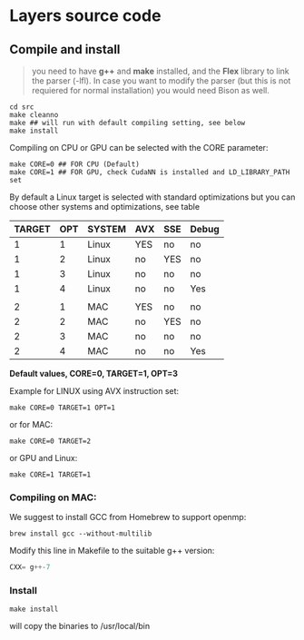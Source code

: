 # Layers source code

## Compile and install

> 
> you need to have **g++** and **make** installed, and the **Flex** library to link the parser (-lfl). In case you want to modify the parser (but this is not requiered for normal installation) you would need Bison  as well.
>


~~~shell
cd src
make cleanno
make ## will run with default compiling setting, see below
make install
~~~

Compiling on CPU or GPU can be selected with the CORE parameter:

~~~shell
make CORE=0 ## FOR CPU (Default)
make CORE=1 ## FOR GPU, check CudaNN is installed and LD_LIBRARY_PATH set
~~~


By default a Linux target is selected with standard optimizations but you can choose other systems and optimizations, see table

| TARGET | OPT  | SYSTEM  | AVX  | SSE  | Debug  |
|---|---|---|---|---|---|
| 1  | 1  | Linux  | YES  | no  | no |
| 1  | 2  | Linux  | no |  YES | no  |
| 1  | 3  | Linux  | no  | no  | no  |
| 1  | 4  | Linux  | no  | no  | Yes |
|  |   |  | | | |
| 2  | 1  | MAC  | YES  | no  | no |
| 2  | 2  | MAC  | no |  YES | no  |
| 2  | 3  | MAC  | no  | no  | no  |
| 2  | 4  | MAC  | no  | no  | Yes |

__Default values, CORE=0, TARGET=1, OPT=3__


Example for LINUX using AVX instruction set:

~~~shell
make CORE=0 TARGET=1 OPT=1
~~~

or for MAC:

~~~shell
make CORE=0 TARGET=2 
~~~

or GPU and Linux:

~~~shell
make CORE=1 TARGET=1 
~~~


### Compiling on MAC:

We suggest to install GCC from Homebrew to support openmp:

~~~shell
brew install gcc --without-multilib
~~~

Modify this line in Makefile to the suitable g++ version:

~~~c
CXX= g++-7
~~~

### Install

~~~shell
make install
~~~

will copy the binaries to /usr/local/bin 







